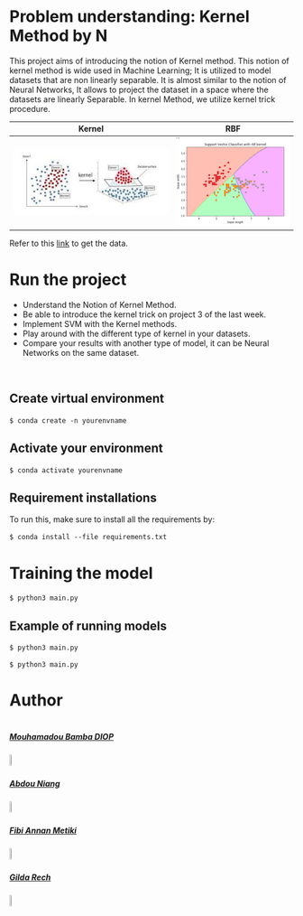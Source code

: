 # Problem understanding: Kernel Method by N #
This project aims of introducing the notion of Kernel method. This notion of kernel method is wide used in Machine Learning; It is utilized to model datasets that are non linearly separable. It is almost similar to the notion of Neural Networks, It allows to project the dataset in a space where the datasets are linearly Separable. In kernel Method, we utilize kernel trick procedure. </br>

<!-- <img src="images/cat.0.jpg" align="center">
<img src="images/dog.0.jpg" align="right"> -->


  Kernel            |  RBF
:--------------:|:--------:
![](kernel.jpeg)  |  ![](rbf.png)



<!-- <br> -->
Refer to this [link](https://www.kaggle.com/datasets/oddrationale/mnist-in-csv) to get the data.

# Run the project #
- Understand the Notion of Kernel Method.
- Be able to introduce the kernel trick on project 3 of the last week.
- Implement SVM with the Kernel methods.
- Play around with the different type of kernel in your datasets.
- Compare your results with another type of model, it can be Neural Networks on the same dataset.

</br>

## Create virtual environment ##

```
$ conda create -n yourenvname
```
## Activate your environment ##

```
$ conda activate yourenvname
```

## Requirement installations ##
To run this, make sure to install all the requirements by:

```
$ conda install --file requirements.txt
```
# Training the model #

```
$ python3 main.py
```
## Example of running models ##

```
$ python3 main.py
```

```
$ python3 main.py
```

# Author #
<div style="display:flex;align-items:center">

<div style="display:flex;align-items:center">
    <div>
        <h5> <a href='..'> Mouhamadou Bamba DIOP </a> </h5> <img src="figures/IMG_3383.jpg" height= 7% width= 7%>
        <h5> <a href='..'> Abdou Niang </a> </h5> <img src="figures/IMG_3383.jpg" height= 7% width= 7%>
        <h5> <a href='..'> Fibi Annan Metiki </a> </h5> <img src="figures/IMG_3383.jpg" height= 7% width= 7%>
        <h5> <a href='..'> Gilda Rech </a> </h5> <img src="figures/IMG_3383.jpg" height= 7% width= 7%>
</div>